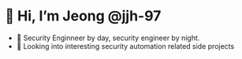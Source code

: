 # 👋 Hi, I’m Jeong @jjh-97

* 👀 Security Enginneer by day, security engineer by night. 
* 🚀 Looking into interesting security automation related side projects

<!---
jjh-97/jjh-97 is a ✨ special ✨ repository because its `README.md` (this file) appears on your GitHub profile.
You can click the Preview link to take a look at your changes.
--->
